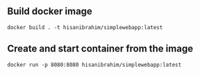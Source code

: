 ## Build docker image

`docker build . -t hisanibrahim/simplewebapp:latest`

## Create and start container from the image

`docker run -p 8080:8080 hisanibrahim/simplewebapp:latest`